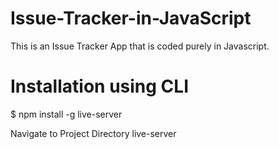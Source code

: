 # Issue-Tracker-in-JavaScript
This is an Issue Tracker App that is coded purely in Javascript.

# Installation using CLI
$ npm install -g live-server

Navigate to Project Directory live-server
